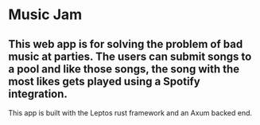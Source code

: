 # Music Jam
This web app is for solving the problem of bad music at parties. The users can submit songs to a pool and like those songs, the song with the most likes gets played using a Spotify integration. 
---
This app is built with the Leptos rust framework and an Axum backed end.
